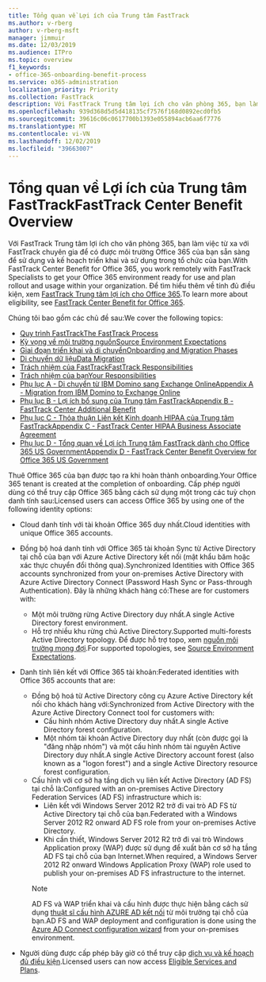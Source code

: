```yaml
---
title: Tổng quan về Lợi ích của Trung tâm FastTrack
ms.author: v-rberg
author: v-rberg-msft
manager: jimmuir
ms.date: 12/03/2019
ms.audience: ITPro
ms.topic: overview
f1_keywords:
- office-365-onboarding-benefit-process
ms.service: o365-administration
localization_priority: Priority
ms.collection: FastTrack
description: Với FastTrack Trung tâm lợi ích cho văn phòng 365, bạn làm việc từ xa với FastTrack chuyên gia để có được môi trường Office 365 của bạn sẵn sàng để sử dụng và kế hoạch triển khai và sử dụng trong tổ chức của bạn. Để tìm hiểu thêm về tính đủ điều kiện, xem FastTrack Trung tâm lợi ích cho Office 365.
ms.openlocfilehash: 939d368d5d5d418135cf7576f168d0892ecd0fb5
ms.sourcegitcommit: 39616c06c0617700b1393e055894acb6aa6f7776
ms.translationtype: MT
ms.contentlocale: vi-VN
ms.lasthandoff: 12/02/2019
ms.locfileid: "39663007"
---
```

# <a name="fasttrack-center-benefit-overview"></a><span data-ttu-id="14466-104">Tổng quan về Lợi ích của Trung tâm FastTrack</span><span class="sxs-lookup"><span data-stu-id="14466-104">FastTrack Center Benefit Overview</span></span>

<span data-ttu-id="14466-105">Với FastTrack Trung tâm lợi ích cho văn phòng 365, bạn làm việc từ xa với FastTrack chuyên gia để có được môi trường Office 365 của bạn sẵn sàng để sử dụng và kế hoạch triển khai và sử dụng trong tổ chức của bạn.</span><span class="sxs-lookup"><span data-stu-id="14466-105">With FastTrack Center Benefit for Office 365, you work remotely with FastTrack Specialists to get your Office 365 environment ready for use and plan rollout and usage within your organization.</span></span> <span data-ttu-id="14466-106">Để tìm hiểu thêm về tính đủ điều kiện, xem [FastTrack Trung tâm lợi ích cho Office 365](O365-fasttrack-benefit-for-office-365.md).</span><span class="sxs-lookup"><span data-stu-id="14466-106">To learn more about eligibility, see [FastTrack Center Benefit for Office 365](O365-fasttrack-benefit-for-office-365.md).</span></span>
  
<span data-ttu-id="14466-107">Chúng tôi bao gồm các chủ đề sau:</span><span class="sxs-lookup"><span data-stu-id="14466-107">We cover the following topics:</span></span>
- [<span data-ttu-id="14466-108">Quy trình FastTrack</span><span class="sxs-lookup"><span data-stu-id="14466-108">The FastTrack Process</span></span>](O365-fasttrack-process.md) 
- [<span data-ttu-id="14466-109">Kỳ vọng về môi trường nguồn</span><span class="sxs-lookup"><span data-stu-id="14466-109">Source Environment Expectations</span></span>](O365-source-environment-expectations.md)
- [<span data-ttu-id="14466-110">Giai đoạn triển khai và di chuyển</span><span class="sxs-lookup"><span data-stu-id="14466-110">Onboarding and Migration Phases</span></span>](O365-onboarding-and-migration.md)
- [<span data-ttu-id="14466-111">Di chuyển dữ liệu</span><span class="sxs-lookup"><span data-stu-id="14466-111">Data Migration</span></span>](O365-data-migration.md)
- [<span data-ttu-id="14466-112">Trách nhiệm của FastTrack</span><span class="sxs-lookup"><span data-stu-id="14466-112">FastTrack Responsibilities</span></span>](O365-fasttrack-responsibilities.md)
- [<span data-ttu-id="14466-113">Trách nhiệm của bạn</span><span class="sxs-lookup"><span data-stu-id="14466-113">Your Responsibilities</span></span>](O365-your-responsibilities.md) 
- [<span data-ttu-id="14466-114">Phụ lục A - Di chuyển từ IBM Domino sang Exchange Online</span><span class="sxs-lookup"><span data-stu-id="14466-114">Appendix A - Migration from IBM Domino to Exchange Online</span></span>](O365-from-ibm-domino-to-exchange-online.md)
- [<span data-ttu-id="14466-115">Phụ lục B - Lợi ích bổ sung của Trung tâm FastTrack</span><span class="sxs-lookup"><span data-stu-id="14466-115">Appendix B - FastTrack Center Additional Benefit</span></span>](O365-fasttrack-additional-benefits.md)
- [<span data-ttu-id="14466-116">Phụ lục C - Thỏa thuận Liên kết Kinh doanh HIPAA của Trung tâm FastTrack</span><span class="sxs-lookup"><span data-stu-id="14466-116">Appendix C - FastTrack Center HIPAA Business Associate Agreement</span></span>](O365-hipaa-business-associate-agreement.md)
- [<span data-ttu-id="14466-117">Phụ lục D - Tổng quan về Lợi ích Trung tâm FastTrack dành cho Office 365 US Government</span><span class="sxs-lookup"><span data-stu-id="14466-117">Appendix D - FastTrack Center Benefit Overview for Office 365 US Government</span></span>](US-Gov-appendix-overview.md)
    
<span data-ttu-id="14466-118">Thuê Office 365 của bạn được tạo ra khi hoàn thành onboarding.</span><span class="sxs-lookup"><span data-stu-id="14466-118">Your Office 365 tenant is created at the completion of onboarding.</span></span> <span data-ttu-id="14466-119">Cấp phép người dùng có thể truy cập Office 365 bằng cách sử dụng một trong các tuỳ chọn danh tính sau:</span><span class="sxs-lookup"><span data-stu-id="14466-119">Licensed users can access Office 365 by using one of the following identity options:</span></span>
- <span data-ttu-id="14466-120">Cloud danh tính với tài khoản Office 365 duy nhất.</span><span class="sxs-lookup"><span data-stu-id="14466-120">Cloud identities with unique Office 365 accounts.</span></span>
- <span data-ttu-id="14466-121">Đồng bộ hoá danh tính với Office 365 tài khoản Sync từ Active Directory tại chỗ của bạn với Azure Active Directory kết nối (mật khẩu băm hoặc xác thực chuyển đổi thông qua).</span><span class="sxs-lookup"><span data-stu-id="14466-121">Synchronized Identities with Office 365 accounts synchronized from your on-premises Active Directory with Azure Active Directory Connect (Password Hash Sync or Pass-through Authentication).</span></span> <span data-ttu-id="14466-122">Đây là những khách hàng có:</span><span class="sxs-lookup"><span data-stu-id="14466-122">These are for customers with:</span></span>
  - <span data-ttu-id="14466-123">Một môi trường rừng Active Directory duy nhất.</span><span class="sxs-lookup"><span data-stu-id="14466-123">A single Active Directory forest environment.</span></span>
  - <span data-ttu-id="14466-124">Hỗ trợ nhiều khu rừng chủ Active Directory.</span><span class="sxs-lookup"><span data-stu-id="14466-124">Supported multi-forests Active Directory topology.</span></span> <span data-ttu-id="14466-125">Để được hỗ trợ topo, xem [nguồn môi trường mong đợi](O365-source-environment-expectations.md).</span><span class="sxs-lookup"><span data-stu-id="14466-125">For supported topologies, see [Source Environment Expectations](O365-source-environment-expectations.md).</span></span>
- <span data-ttu-id="14466-126">Danh tính liên kết với Office 365 tài khoản:</span><span class="sxs-lookup"><span data-stu-id="14466-126">Federated identities with Office 365 accounts that are:</span></span>
  - <span data-ttu-id="14466-127">Đồng bộ hoá từ Active Directory công cụ Azure Active Directory kết nối cho khách hàng với:</span><span class="sxs-lookup"><span data-stu-id="14466-127">Synchronized from Active Directory with the Azure Active Directory Connect tool for customers with:</span></span>
      - <span data-ttu-id="14466-128">Cấu hình nhóm Active Directory duy nhất.</span><span class="sxs-lookup"><span data-stu-id="14466-128">A single Active Directory forest configuration.</span></span>
      - <span data-ttu-id="14466-129">Một nhóm tài khoản Active Directory duy nhất (còn được gọi là "đăng nhập nhóm") và một cấu hình nhóm tài nguyên Active Directory duy nhất.</span><span class="sxs-lookup"><span data-stu-id="14466-129">A single Active Directory account forest (also known as a "logon forest") and a single Active Directory resource forest configuration.</span></span>
  - <span data-ttu-id="14466-130">Cấu hình với cơ sở hạ tầng dịch vụ liên kết Active Directory (AD FS) tại chỗ là:</span><span class="sxs-lookup"><span data-stu-id="14466-130">Configured with an on-premises Active Directory Federation Services (AD FS) infrastructure which is:</span></span>
      - <span data-ttu-id="14466-131">Liên kết với Windows Server 2012 R2 trở đi vai trò AD FS từ Active Directory tại chỗ của bạn.</span><span class="sxs-lookup"><span data-stu-id="14466-131">Federated with a Windows Server 2012 R2 onward AD FS role from your on-premises Active Directory.</span></span>
      - <span data-ttu-id="14466-132">Khi cần thiết, Windows Server 2012 R2 trở đi vai trò Windows Application proxy (WAP) được sử dụng để xuất bản cơ sở hạ tầng AD FS tại chỗ của bạn Internet.</span><span class="sxs-lookup"><span data-stu-id="14466-132">When required, a Windows Server 2012 R2 onward Windows Application Proxy (WAP) role used to publish your on-premises AD FS infrastructure to the internet.</span></span>
    > [!NOTE]
    > <span data-ttu-id="14466-133">AD FS và WAP triển khai và cấu hình được thực hiện bằng cách sử dụng [thuật sĩ cấu hình AZURE AD kết nối](https://go.microsoft.com/fwlink/?linkid=844794) từ môi trường tại chỗ của bạn.</span><span class="sxs-lookup"><span data-stu-id="14466-133">AD FS and WAP deployment and configuration is done using the [Azure AD Connect configuration wizard](https://go.microsoft.com/fwlink/?linkid=844794) from your on-premises environment.</span></span> 
  
- <span data-ttu-id="14466-134">Người dùng được cấp phép bây giờ có thể truy cập [dịch vụ và kế hoạch đủ điều kiện](M365-eligible-services-and-plans.md).</span><span class="sxs-lookup"><span data-stu-id="14466-134">Licensed users can now access [Eligible Services and Plans](M365-eligible-services-and-plans.md).</span></span>
    

 
